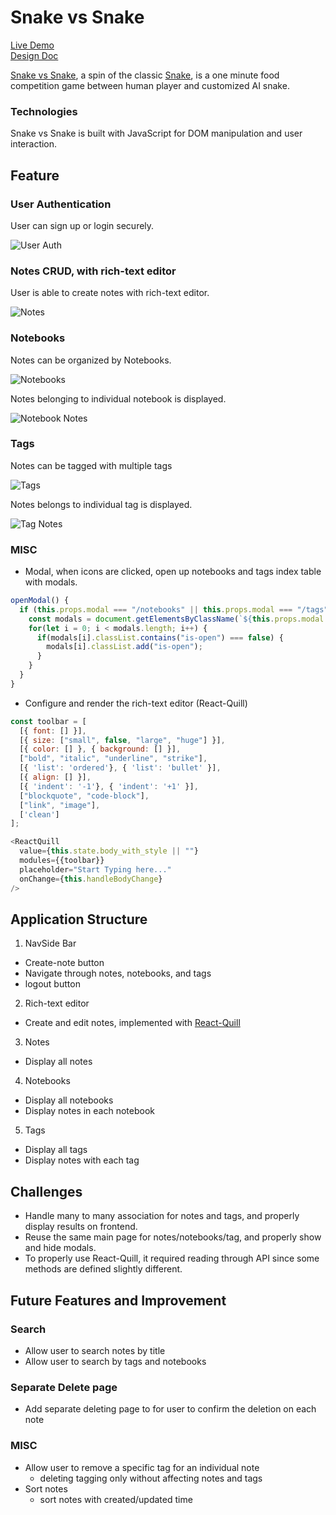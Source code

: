 # Snake vs Snake
[Live Demo](https://juzen2003.github.io/)  
[Design Doc](https://github.com/juzen2003/Snake-vs-Snake/wiki)

[Snake vs Snake](https://juzen2003.github.io/), a spin of the classic [Snake](https://www.google.com/search?q=classic+snake+game&oq=classic+snake+game&aqs=chrome..69i57j69i60j0l4.3008j0j7&sourceid=chrome&ie=UTF-8), is a one minute food competition game between human player and customized AI snake.

### Technologies

Snake vs Snake is built with JavaScript for DOM manipulation and user interaction.


## Feature
### User Authentication
User can sign up or login securely.

![User Auth](https://github.com/juzen2003/EasyNote/blob/master/easyNote_readme_image/home.png)

### Notes CRUD, with rich-text editor
User is able to create notes with rich-text editor.

![Notes ](https://github.com/juzen2003/EasyNote/blob/master/easyNote_readme_image/notes.png)

### Notebooks
Notes can be organized by Notebooks.

![Notebooks ](https://github.com/juzen2003/EasyNote/blob/master/easyNote_readme_image/notebooks.png)

Notes belonging to individual notebook is displayed.

![Notebook Notes ](https://github.com/juzen2003/EasyNote/blob/master/easyNote_readme_image/notebooks_notes.png)

### Tags
Notes can be tagged with multiple tags

![Tags ](https://github.com/juzen2003/EasyNote/blob/master/easyNote_readme_image/tags.png)

Notes belongs to individual tag is displayed.

![Tag Notes ](https://github.com/juzen2003/EasyNote/blob/master/easyNote_readme_image/tags_notes.png)

### MISC
+ Modal, when icons are clicked, open up notebooks and tags index table with modals.
```js
openModal() {
  if (this.props.modal === "/notebooks" || this.props.modal === "/tags") {
    const modals = document.getElementsByClassName(`${this.props.modal.slice(1)}-modal-area`);
    for(let i = 0; i < modals.length; i++) {
      if(modals[i].classList.contains("is-open") === false) {
        modals[i].classList.add("is-open");
      }
    }
  }
}
```
+ Configure and render the rich-text editor (React-Quill)
```js
const toolbar = [
  [{ font: [] }],
  [{ size: ["small", false, "large", "huge"] }],
  [{ color: [] }, { background: [] }],
  ["bold", "italic", "underline", "strike"],
  [{ 'list': 'ordered'}, { 'list': 'bullet' }],
  [{ align: [] }],
  [{ 'indent': '-1'}, { 'indent': '+1' }],
  ["blockquote", "code-block"],
  ["link", "image"],
  ['clean']
];
```
```js
<ReactQuill
  value={this.state.body_with_style || ""}
  modules={{toolbar}}
  placeholder="Start Typing here..."
  onChange={this.handleBodyChange}
/>
```

## Application Structure
1. NavSide Bar
 + Create-note button
 + Navigate through notes, notebooks, and tags
 + logout button
2. Rich-text editor
 + Create and edit notes, implemented with [React-Quill](https://github.com/zenoamaro/react-quill)
3. Notes
 + Display all notes
4. Notebooks
 + Display all notebooks
 + Display notes in each notebook
5. Tags
 + Display all tags
 + Display notes with each tag

## Challenges
* Handle many to many association for notes and tags, and properly display results on frontend.
* Reuse the same main page for notes/notebooks/tag, and properly show and hide modals.
* To properly use React-Quill, it required reading through API since some methods are defined slightly different.

## Future Features and Improvement
### Search
* Allow user to search notes by title
* Allow user to search by tags and notebooks

### Separate Delete page
* Add separate deleting page to for user to confirm the deletion on each note

### MISC
* Allow user to remove a specific tag for an individual note
  * deleting tagging only without affecting notes and tags
* Sort notes
  * sort notes with created/updated time
